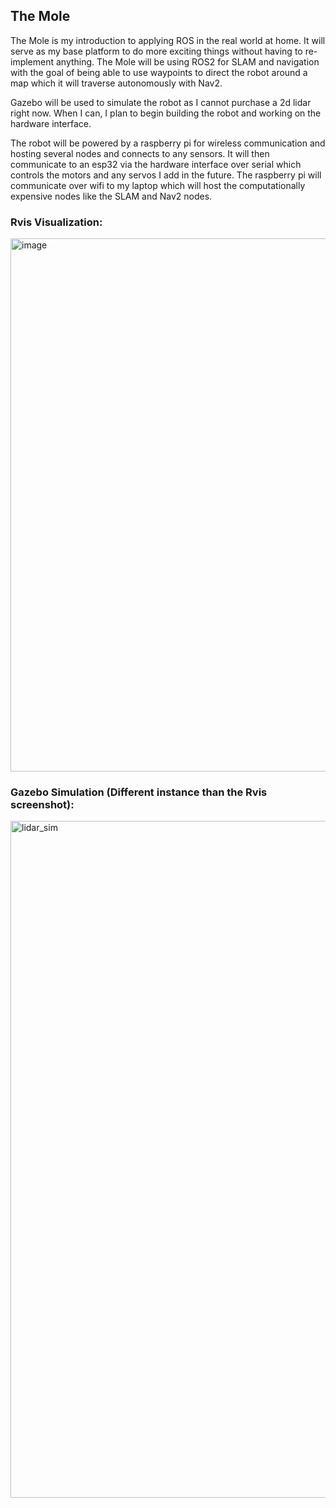 ## The Mole

The Mole is my introduction to applying ROS in the real world at home. It will serve as my base platform to do more exciting things without having to re-implement anything. The Mole will be using ROS2 for SLAM and navigation with the goal of being able to use waypoints to direct the robot around a map which it will traverse autonomously with Nav2.

Gazebo will be used to simulate the robot as I cannot purchase a 2d lidar right now. When I can, I plan to begin building the robot and working on the hardware interface.

The robot will be powered by a raspberry pi for wireless communication and hosting several nodes and connects to any sensors. It will then communicate to an esp32 via the hardware interface over serial which controls the motors and any servos I add in the future. The raspberry pi will communicate over wifi to my laptop which will host the computationally expensive nodes like the SLAM and Nav2 nodes.

### Rvis Visualization:
<img width="1102" height="853" alt="image" src="https://github.com/user-attachments/assets/15d3c864-c426-46ee-9574-eef20e15d825" />

### Gazebo Simulation (Different instance than the Rvis screenshot):
<img width="1435" height="1083" alt="lidar_sim" src="https://github.com/user-attachments/assets/675c8bc4-e4a2-4f3e-b8a6-ab764e2097aa" />
